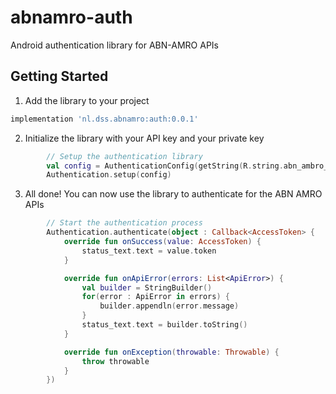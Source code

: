# abnamro-auth
Android authentication library for ABN-AMRO APIs

## Getting Started
1. Add the library to your project

```gradle
implementation 'nl.dss.abnamro:auth:0.0.1'
```

2. Initialize the library with your API key and your private key
```kotlin
        // Setup the authentication library
        val config = AuthenticationConfig(getString(R.string.abn_ambro_api_key), getString(R.string.abn_ambro_private_key))
        Authentication.setup(config)
```

3. All done! You can now use the library to authenticate for the ABN AMRO APIs
```kotlin
        // Start the authentication process
        Authentication.authenticate(object : Callback<AccessToken> {
            override fun onSuccess(value: AccessToken) {
                status_text.text = value.token
            }

            override fun onApiError(errors: List<ApiError>) {
                val builder = StringBuilder()
                for(error : ApiError in errors) {
                    builder.appendln(error.message)
                }
                status_text.text = builder.toString()
            }

            override fun onException(throwable: Throwable) {
                throw throwable
            }
        })
```

